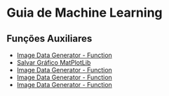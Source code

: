 <html>
  <h1>Guia de Machine Learning</h1>
  <h2>Funções Auxiliares</h2>
  <ul>
    <li><a href='https://www.tensorflow.org/api_docs/python/tf/keras/preprocessing/image/ImageDataGenerator'>Image Data Generator - Function</a></li>
    <li><a href='https://pt.stackoverflow.com/questions/307534/como-salvar-figura-no-python-com-matplotlib'>Salvar Gráfico MatPlotLib</a></li>
    <li><a href='https://www.tensorflow.org/api_docs/python/tf/keras/preprocessing/image/ImageDataGenerator'>Image Data Generator - Function</a></li>
    <li><a href='https://www.tensorflow.org/api_docs/python/tf/keras/preprocessing/image/ImageDataGenerator'>Image Data Generator - Function</a></li>
    <li><a href='https://www.tensorflow.org/api_docs/python/tf/keras/preprocessing/image/ImageDataGenerator'>Image Data Generator - Function</a></li>
  </ul>
</html>

